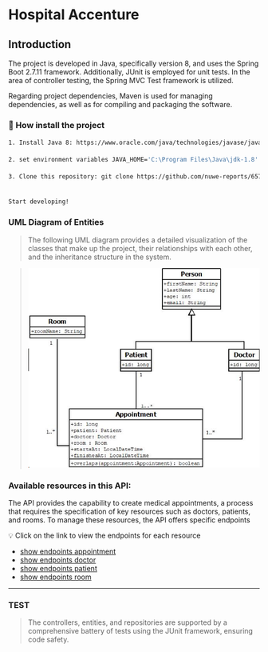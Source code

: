 # Hospital Accenture

## Introduction
The project is developed in Java, specifically version 8,
and uses the Spring Boot 2.7.11 framework. Additionally, 
JUnit is employed for unit tests. 
In the area of controller testing, the Spring 
MVC Test framework is utilized.

Regarding project dependencies, Maven is used for 
managing dependencies, as well as for compiling 
and packaging the software.

### 🚀 How install the project

```bash
1. Install Java 8: https://www.oracle.com/java/technologies/javase/javase8-archive-downloads.html

2. set environment variables JAVA_HOME='C:\Program Files\Java\jdk-1.8'

3. Clone this repository: git clone https://github.com/nuwe-reports/6570e89f40cce1429859047d.git


Start developing!
```



### UML Diagram of Entities

>The following UML diagram provides a detailed visualization of
> the classes that make up the project, their relationships with 
> each other, and the inheritance structure in the system.

>![UML](doc/img/hospitalAccenture.png)
>
### Available resources in this API:

The API provides the capability to create medical appointments,
a process that requires the specification of key resources such 
as doctors, patients, and rooms. To manage these resources, the
API offers specific endpoints

💡 Click on the link to view the endpoints for each resource

- [show endpoints appointment](doc/endpoints/appointment.http)
- [show endpoints doctor](doc/endpoints/doctor.http)
- [show endpoints patient](doc/endpoints/patient.http)
- [show endpoints room](doc/endpoints/room.http)


---

### TEST
> The controllers, entities, and repositories are supported by a
> comprehensive battery of tests using the JUnit framework, ensuring
> code safety.

